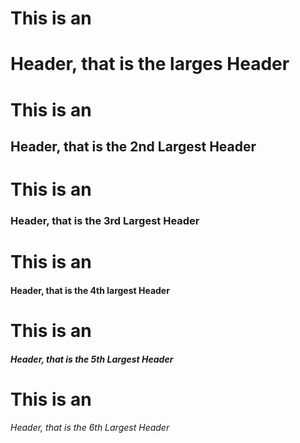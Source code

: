 # This is an <h1> Header, that is the larges Header
# This is an <h2> Header, that is the 2nd Largest Header
# This is an <h3> Header, that is the 3rd Largest Header
# This is an <h4> Header, that is the 4th largest Header
# This is an <h5> Header, that is the 5th Largest Header
# This is an <h6> Header, that is the 6th Largest Header
